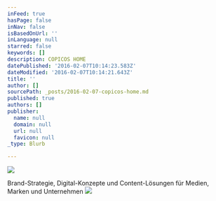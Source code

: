 ```yaml
---
inFeed: true
hasPage: false
inNav: false
isBasedOnUrl: ''
inLanguage: null
starred: false
keywords: []
description: COPICOS HOME
datePublished: '2016-02-07T10:14:23.583Z'
dateModified: '2016-02-07T10:14:21.643Z'
title: ''
author: []
sourcePath: _posts/2016-02-07-copicos-home.md
published: true
authors: []
publisher:
  name: null
  domain: null
  url: null
  favicon: null
_type: Blurb

---
```

![](https://s3-us-west-2.amazonaws.com/the-grid-img/p/5c0506682a7cdac46b7b826baf29a71270b82e2f.jpg)

Brand-Strategie, Digital-Konzepte und Content-Lösungen für Medien, Marken und Unternehmen
![](https://the-grid-user-content.s3-us-west-2.amazonaws.com/f5777ff3-41c3-442a-8948-db4b4b742a2c.jpg)